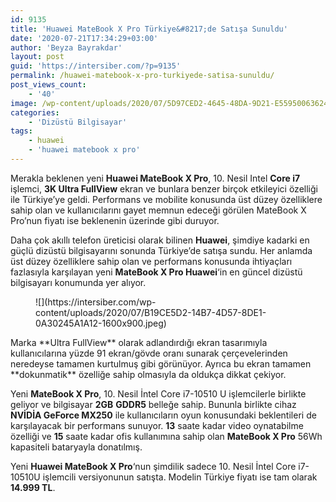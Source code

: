 ```yaml
---
id: 9135
title: 'Huawei MateBook X Pro Türkiye&#8217;de Satışa Sunuldu'
date: '2020-07-21T17:34:29+03:00'
author: 'Beyza Bayrakdar'
layout: post
guid: 'https://intersiber.com/?p=9135'
permalink: /huawei-matebook-x-pro-turkiyede-satisa-sunuldu/
post_views_count:
    - '40'
image: /wp-content/uploads/2020/07/5D97CED2-4645-48DA-9D21-E55950063624.jpeg
categories:
    - 'Dizüstü Bilgisayar'
tags:
    - huawei
    - 'huawei matebook x pro'
---
```


Merakla beklenen yeni **Huawei MateBook X Pro**, 10. Nesil Intel **Core i7** işlemci, **3K Ultra FullView** ekran ve bunlara benzer birçok etkileyici özelliği ile Türkiye’ye geldi. Performans ve mobilite konusunda üst düzey özelliklere sahip olan ve kullanıcılarını gayet memnun edeceği görülen MateBook X Pro’nun fiyatı ise beklenenin üzerinde gibi duruyor.

Daha çok akıllı telefon üreticisi olarak bilinen **Huawei**, şimdiye kadarki en güçlü dizüstü bilgisayarını sonunda Türkiye’de satışa sundu. Her anlamda üst düzey özelliklere sahip olan ve performans konusunda ihtiyaçları fazlasıyla karşılayan yeni **MateBook X Pro Huawei**‘in en güncel dizüstü bilgisayarı konumunda yer alıyor.

<figure class="wp-block-image size-large">![](https://intersiber.com/wp-content/uploads/2020/07/B19CE5D2-14B7-4D57-8DE1-0A30245A1A12-1600x900.jpeg)</figure>Marka **Ultra FullView** olarak adlandırdığı ekran tasarımıyla kullanıcılarına yüzde 91 ekran/gövde oranı sunarak çerçevelerinden neredeyse tamamen kurtulmuş gibi görünüyor. Ayrıca bu ekran tamamen **dokunmatik** özelliğe sahip olmasıyla da oldukça dikkat çekiyor.

Yeni **MateBook X Pro**, 10. Nesil İntel Core i7-10510 U işlemcilerle birlikte geliyor ve bilgisayar **2GB** **GDDR5** belleğe sahip. Bununla birlikte cihaz **NVİDİA GeForce MX250** ile kullanıcıların oyun konusundaki beklentileri de karşılayacak bir performans sunuyor. **13** saate kadar video oynatabilme özelliği ve **15** saate kadar ofis kullanımına sahip olan **MateBook X Pro** 56Wh kapasiteli bataryayla donatılmış.

Yeni **Huawei MateBook X Pro**‘nun şimdilik sadece 10. Nesil İntel Core i7-10510U işlemcili versiyonunun satışta. Modelin Türkiye fiyatı ise tam olarak **14.999 TL**.